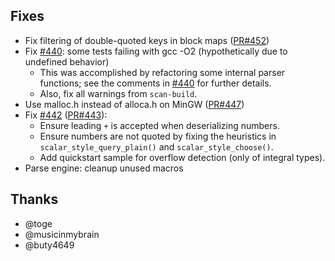 ## Fixes

- Fix filtering of double-quoted keys in block maps ([PR#452](https://github.com/biojppm/rapidyaml/pull/452))
- Fix [#440](https://github.com/biojppm/rapidyaml/issues/440): some tests failing with gcc -O2 (hypothetically due to undefined behavior)
  - This was accomplished by refactoring some internal parser functions; see the comments in [#440](https://github.com/biojppm/rapidyaml/issues/440) for further details.
  - Also, fix all warnings from `scan-build`.
- Use malloc.h instead of alloca.h on MinGW ([PR#447](https://github.com/biojppm/rapidyaml/pull/447))
- Fix [#442](https://github.com/biojppm/rapidyaml/issues/442) ([PR#443](https://github.com/biojppm/rapidyaml/pull/443)):
  - Ensure leading `+` is accepted when deserializing numbers.
  - Ensure numbers are not quoted by fixing the heuristics in `scalar_style_query_plain()` and `scalar_style_choose()`.
  - Add quickstart sample for overflow detection (only of integral types).
- Parse engine: cleanup unused macros


## Thanks

- @toge
- @musicinmybrain
- @buty4649
